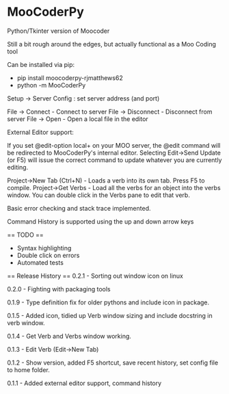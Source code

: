 # MooCoderPy
Python/Tkinter version of Moocoder

Still a bit rough around the edges, but actually functional as a Moo Coding tool

Can be installed via pip:
* pip install moocoderpy-rjmatthews62
* python -m MooCoderPy

Setup -> Server Config : set server address (and port) 

File -> Connect - Connect to server
File -> Disconnect - Disconnect from server
File -> Open - Open a local file in the editor

External Editor support:

If you set @edit-option local+ on your MOO server, the @edit command will be redirected to MooCoderPy's internal editor.
Selecting Edit->Send Update (or F5) will issue the correct command to update whatever you are currently editing.

Project->New Tab (Ctrl+N) - Loads a verb into its own tab. Press F5 to compile.
Project->Get Verbs - Load all the verbs for an object into the verbs window.
    You can double click in the Verbs pane to edit that verb.

Basic error checking and stack trace implemented.

Command History is supported using the up and down arrow keys

== TODO ==
* Syntax highlighting
* Double click on errors
* Automated tests

== Release History ==
0.2.1 - Sorting out window icon on linux

0.2.0 - Fighting with packaging tools

0.1.9 - Type definition fix for older pythons and include icon in package.

0.1.5 - Added icon, tidied up Verb window sizing and include docstring in verb window.

0.1.4 - Get Verb and Verbs window working.

0.1.3 - Edit Verb (Edit->New Tab)

0.1.2 - Show version, added F5 shortcut, save recent history, set config file to home folder.

0.1.1 - Added external editor support, command history
